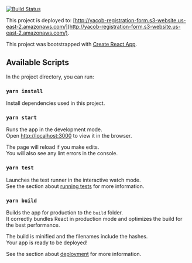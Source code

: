 [![Build Status](https://travis-ci.org/yacob89/registration-form.svg?branch=master)](https://travis-ci.org/yacob89/registration-form)

This project is deployed to: [http://yacob-registration-form.s3-website.us-east-2.amazonaws.com/](http://yacob-registration-form.s3-website.us-east-2.amazonaws.com/).

This project was bootstrapped with [Create React App](https://github.com/facebook/create-react-app).

## Available Scripts

In the project directory, you can run:

### `yarn install`

Install dependencies used in this project.

### `yarn start`

Runs the app in the development mode.<br />
Open [http://localhost:3000](http://localhost:3000) to view it in the browser.

The page will reload if you make edits.<br />
You will also see any lint errors in the console.

### `yarn test`

Launches the test runner in the interactive watch mode.<br />
See the section about [running tests](https://facebook.github.io/create-react-app/docs/running-tests) for more information.

### `yarn build`

Builds the app for production to the `build` folder.<br />
It correctly bundles React in production mode and optimizes the build for the best performance.

The build is minified and the filenames include the hashes.<br />
Your app is ready to be deployed!

See the section about [deployment](https://facebook.github.io/create-react-app/docs/deployment) for more information.